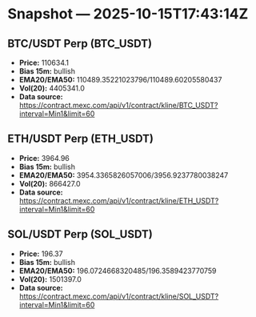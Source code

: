 # Snapshot — 2025-10-15T17:43:14Z

## BTC/USDT Perp (BTC_USDT)
- **Price:** 110634.1
- **Bias 15m:** bullish
- **EMA20/EMA50:** 110489.35221023796/110489.60205580437
- **Vol(20):** 4405341.0
- **Data source:** https://contract.mexc.com/api/v1/contract/kline/BTC_USDT?interval=Min1&limit=60

## ETH/USDT Perp (ETH_USDT)
- **Price:** 3964.96
- **Bias 15m:** bullish
- **EMA20/EMA50:** 3954.3365826057006/3956.9237780038247
- **Vol(20):** 866427.0
- **Data source:** https://contract.mexc.com/api/v1/contract/kline/ETH_USDT?interval=Min1&limit=60

## SOL/USDT Perp (SOL_USDT)
- **Price:** 196.37
- **Bias 15m:** bullish
- **EMA20/EMA50:** 196.0724668320485/196.3589423770759
- **Vol(20):** 1501397.0
- **Data source:** https://contract.mexc.com/api/v1/contract/kline/SOL_USDT?interval=Min1&limit=60

